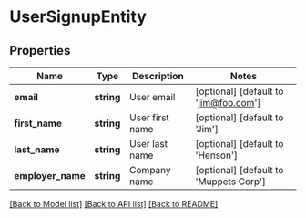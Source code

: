 # UserSignupEntity

## Properties
Name | Type | Description | Notes
------------ | ------------- | ------------- | -------------
**email** | **string** | User email | [optional] [default to 'jim@foo.com']
**first_name** | **string** | User first name | [optional] [default to 'Jim']
**last_name** | **string** | User last name | [optional] [default to 'Henson']
**employer_name** | **string** | Company name | [optional] [default to 'Muppets Corp']

[[Back to Model list]](../README.md#documentation-for-models) [[Back to API list]](../README.md#documentation-for-api-endpoints) [[Back to README]](../README.md)

